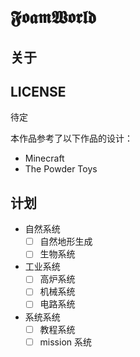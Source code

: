 # 𝕱𝖔𝖆𝖒𝖂𝖔𝖗𝖑𝖉
## 关于
## LICENSE
待定

本作品参考了以下作品的设计：
* Minecraft
* The Powder Toys

## 计划
- 自然系统
	- [ ] 自然地形生成
	- [ ] 生物系统
- 工业系统
	- [ ] 高炉系统
	- [ ] 机械系统
	- [ ] 电路系统
- 系统系统
	- [ ] 教程系统
	- [ ] mission 系统
